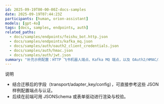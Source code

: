 ```yaml
---
id: 2025-09-19T00-00-00Z-docs-samples
date: 2025-09-19T07:44:23Z
participants: [human, orion-assistant]
models: [gpt-4o]
tags: [docs, samples, endpoints, auth]
related_paths:
  - docs/samples/endpoints/feishu_bot.http.json
  - docs/samples/endpoints/kafka_mq.json
  - docs/samples/auth/oauth2_client_credentials.json
  - docs/samples/auth/hmac.json
  - docs/samples/auth/jwt.json
summary: "补充示例配置：HTTP 飞书机器人端点、Kafka MQ 端点，以及 OAuth2/HMAC/JWT 认证配置样例。"
---
```


说明
- 结合迁移后的字段（transport/adapter_key/config），可直接参考这些 JSON 样例配置端点与认证。
- 后续在前端可用 JSONSchema 或表单驱动进行渲染与校验。
